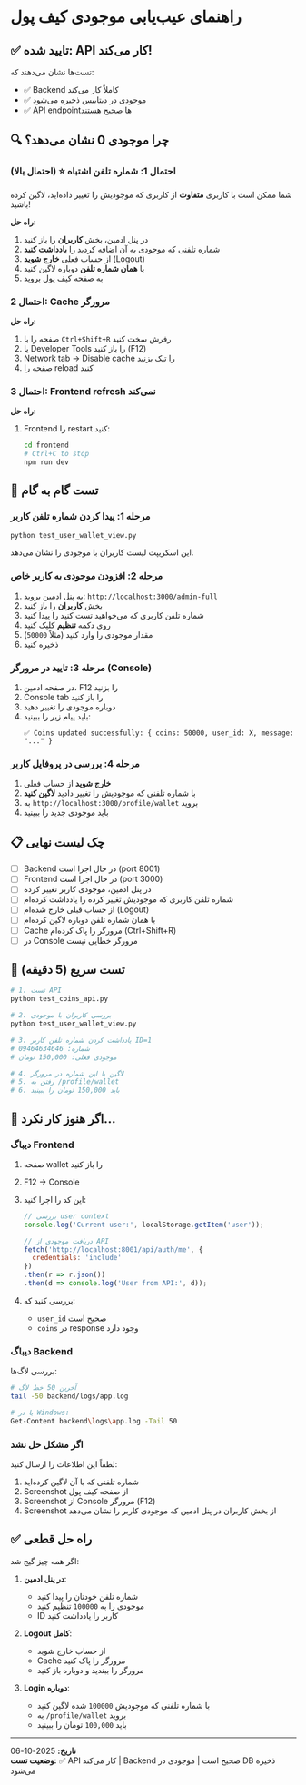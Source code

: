 # راهنمای عیب‌یابی موجودی کیف پول

## ✅ تایید شده: API کار می‌کند!

تست‌ها نشان می‌دهند که:
- ✅ Backend کاملاً کار می‌کند
- ✅ موجودی در دیتابیس ذخیره می‌شود  
- ✅ API endpoint‌ها صحیح هستند

## 🔍 چرا موجودی 0 نشان می‌دهد؟

### احتمال 1: شماره تلفن اشتباه ⭐ (احتمال بالا)

شما ممکن است با کاربری **متفاوت** از کاربری که موجودیش را تغییر داده‌اید، لاگین کرده باشید!

**راه حل:**
1. در پنل ادمین، بخش **کاربران** را باز کنید
2. شماره تلفنی که موجودی به آن اضافه کردید را **یادداشت کنید**
3. از حساب فعلی **خارج شوید** (Logout)
4. با **همان شماره تلفن** دوباره لاگین کنید
5. به صفحه کیف پول بروید

### احتمال 2: Cache مرورگر

**راه حل:**
1. صفحه را با `Ctrl+Shift+R` رفرش سخت کنید
2. یا Developer Tools را باز کنید (F12)
3. Network tab → Disable cache را تیک بزنید
4. صفحه را reload کنید

### احتمال 3: Frontend refresh نمی‌کند

**راه حل:**
1. Frontend را restart کنید:
   ```bash
   cd frontend
   # Ctrl+C to stop
   npm run dev
   ```

## 🧪 تست گام به گام

### مرحله 1: پیدا کردن شماره تلفن کاربر

```bash
python test_user_wallet_view.py
```

این اسکریپت لیست کاربران با موجودی را نشان می‌دهد.

### مرحله 2: افزودن موجودی به کاربر خاص

1. به پنل ادمین بروید: `http://localhost:3000/admin-full`
2. بخش **کاربران** را باز کنید
3. شماره تلفن کاربری که می‌خواهید تست کنید را پیدا کنید
4. روی دکمه **تنظیم** کلیک کنید
5. مقدار موجودی را وارد کنید (مثلاً `50000`)
6. ذخیره کنید

### مرحله 3: تایید در مرورگر (Console)

1. در صفحه ادمین، F12 را بزنید
2. Console tab را باز کنید
3. دوباره موجودی را تغییر دهید
4. باید پیام زیر را ببینید:
   ```
   ✅ Coins updated successfully: { coins: 50000, user_id: X, message: "..." }
   ```

### مرحله 4: بررسی در پروفایل کاربر

1. **خارج شوید** از حساب فعلی
2. با شماره تلفنی که موجودیش را تغییر دادید **لاگین کنید**
3. به `http://localhost:3000/profile/wallet` بروید
4. باید موجودی جدید را ببینید

## 📋 چک لیست نهایی

- [ ] Backend در حال اجرا است (port 8001)
- [ ] Frontend در حال اجرا است (port 3000)
- [ ] در پنل ادمین، موجودی کاربر تغییر کرده
- [ ] شماره تلفن کاربری که موجودیش تغییر کرده را یادداشت کرده‌ام
- [ ] از حساب قبلی خارج شده‌ام (Logout)
- [ ] با همان شماره تلفن دوباره لاگین کرده‌ام
- [ ] Cache مرورگر را پاک کرده‌ام (Ctrl+Shift+R)
- [ ] در Console مرورگر خطایی نیست

## 🎯 تست سریع (5 دقیقه)

```bash
# 1. تست API
python test_coins_api.py

# 2. بررسی کاربران با موجودی
python test_user_wallet_view.py

# 3. یادداشت کردن شماره تلفن کاربر ID=1
# شماره: 09464634646
# موجودی فعلی: 150,000 تومان

# 4. لاگین با این شماره در مرورگر
# 5. رفتن به /profile/wallet
# 6. باید 150,000 تومان را ببینید
```

## 🐛 اگر هنوز کار نکرد...

### دیباگ Frontend

1. صفحه wallet را باز کنید
2. F12 → Console
3. این کد را اجرا کنید:
   ```javascript
   // بررسی user context
   console.log('Current user:', localStorage.getItem('user'));
   
   // دریافت موجودی از API
   fetch('http://localhost:8001/api/auth/me', {
     credentials: 'include'
   })
   .then(r => r.json())
   .then(d => console.log('User from API:', d));
   ```

4. بررسی کنید که:
   - `user_id` صحیح است
   - `coins` در response وجود دارد

### دیباگ Backend

بررسی لاگ‌ها:
```bash
# آخرین 50 خط لاگ
tail -50 backend/logs/app.log

# یا در Windows:
Get-Content backend\logs\app.log -Tail 50
```

### اگر مشکل حل نشد

لطفاً این اطلاعات را ارسال کنید:
1. شماره تلفنی که با آن لاگین کرده‌اید
2. Screenshot از صفحه کیف پول
3. Screenshot از Console مرورگر (F12)
4. Screenshot از بخش کاربران در پنل ادمین که موجودی کاربر را نشان می‌دهد

## ✅ راه حل قطعی

اگر همه چیز گیج شد:

1. **در پنل ادمین**:
   - شماره تلفن خودتان را پیدا کنید
   - موجودی را به `100000` تنظیم کنید
   - ID کاربر را یادداشت کنید

2. **Logout کامل**:
   - از حساب خارج شوید
   - Cache مرورگر را پاک کنید
   - مرورگر را ببندید و دوباره باز کنید

3. **Login دوباره**:
   - با شماره تلفنی که موجودیش `100000` شده لاگین کنید
   - به `/profile/wallet` بروید
   - باید `100,000` تومان را ببینید

---

**تاریخ:** 2025-10-06  
**وضعیت تست:** ✅ API کار می‌کند | Backend صحیح است | موجودی در DB ذخیره می‌شود

